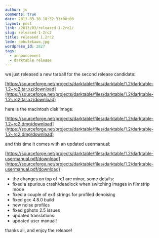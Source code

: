 ```yaml
---
author: jo
comments: true
date: 2013-03-30 10:32:33+00:00
layout: post
link: /2013/03/released-1-2rc2/
slug: released-1-2rc2
title: released 1.2rc2
lede: pohutekawa.jpg
wordpress_id: 2827
tags:
  - announcement
  - darktable release
---
```

we just released a new tarball for the second release candidate:

[https://sourceforge.net/projects/darktable/files/darktable/1.2/darktable-1.2~rc2.tar.xz/download](https://sourceforge.net/projects/darktable/files/darktable/1.2/darktable-1.2~rc2.tar.xz/download)

here is the macintosh disk image:

[https://sourceforge.net/projects/darktable/files/darktable/1.2/darktable-1.2~rc2.dmg/download](https://sourceforge.net/projects/darktable/files/darktable/1.2/darktable-1.2~rc2.dmg/download)

and this time it comes with an updated usermanual:

[https://sourceforge.net/projects/darktable/files/darktable/1.2/darktable-usermanual.pdf/download](https://sourceforge.net/projects/darktable/files/darktable/1.2/darktable-usermanual.pdf/download)

* the changes on top of rc1 are minor, some details:
* fixed a spurious crash/deadlock when switching images in filmstrip mode
* fixed a couple of exif strings for profiled denoising
* fixed gcc 4.8.0 build
* new noise profiles
* fixed gphoto 2.5 issues
* updated translations
* updated user manual!

thanks all, and enjoy the release!
